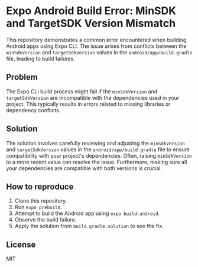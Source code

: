 # Expo Android Build Error: MinSDK and TargetSDK Version Mismatch

This repository demonstrates a common error encountered when building Android apps using Expo CLI.  The issue arises from conflicts between the `minSdkVersion` and `targetSdkVersion` values in the `android/app/build.gradle` file, leading to build failures.

## Problem

The Expo CLI build process might fail if the `minSdkVersion` and `targetSdkVersion` are incompatible with the dependencies used in your project.  This typically results in errors related to missing libraries or dependency conflicts.

## Solution

The solution involves carefully reviewing and adjusting the `minSdkVersion` and `targetSdkVersion` values in the `android/app/build.gradle` file to ensure compatibility with your project's dependencies. Often, raising `minSdkVersion` to a more recent value can resolve the issue.  Furthermore, making sure all your dependencies are compatible with both versions is crucial. 

## How to reproduce

1. Clone this repository.
2. Run `expo prebuild`.
3. Attempt to build the Android app using `expo build:android`.
4. Observe the build failure.
5. Apply the solution from `build.gradle.solution` to see the fix.

## License

MIT